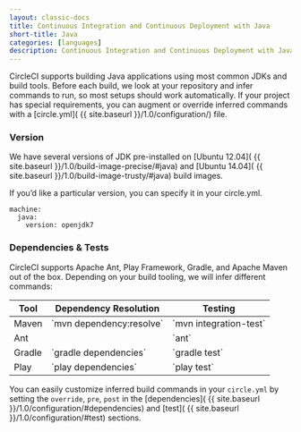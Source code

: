 ```yaml
---
layout: classic-docs
title: Continuous Integration and Continuous Deployment with Java
short-title: Java
categories: [languages]
description: Continuous Integration and Continuous Deployment with Java
---
```


CircleCI supports building Java applications using most common JDKs and build tools.
Before each build, we look at your repository and infer commands to run, so most
setups should work automatically.
If your project has special requirements, you can augment or override inferred commands
with a [circle.yml]( {{ site.baseurl }}/1.0/configuration/) file.

### Version

We have several versions of JDK pre-installed on [Ubuntu 12.04]( {{ site.baseurl }}/1.0/build-image-precise/#java) and [Ubuntu 14.04]( {{ site.baseurl }}/1.0/build-image-trusty/#java) build images.

If you’d like a particular version, you can specify it in your circle.yml.

```
machine:
  java:
    version: openjdk7
```

### Dependencies & Tests

CircleCI supports Apache Ant, Play Framework, Gradle, and Apache Maven out of the box.
Depending on your build tooling, we will infer different commands:

<table class='table'>
  <thead>
    <tr>
      <th>Tool</th>
      <th>Dependency Resolution</th>
      <th>Testing</th>
    </tr>
  </thead>
  <tbody>
    <tr>
      <td>Maven</td>
      <td>
        `mvn dependency:resolve`
      </td>
      <td>
        `mvn integration-test`
      </td>
    </tr>
    <tr>
      <td>Ant</td>
      <td></td>
      <td>
        `ant`
      </td>
    </tr>
    <tr>
      <td>Gradle</td>
      <td>
        `gradle dependencies`
      </td>
      <td>
        `gradle test`
      </td>
    </tr>
    <tr>
      <td>Play</td>
      <td>
        `play dependencies`
      </td>
      <td>
        `play test`
      </td>
    </tr>
  </tbody>
</table>

You can easily customize inferred build commands in your `circle.yml` by setting the `override`, `pre`, `post` in the [dependencies]( {{ site.baseurl }}/1.0/configuration/#dependencies) and [test]( {{ site.baseurl }}/1.0/configuration/#test) sections.
